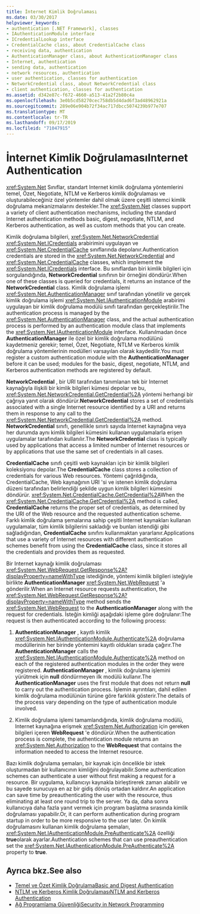 ```yaml
---
title: İnternet Kimlik Doğrulaması
ms.date: 03/30/2017
helpviewer_keywords:
- authentication [.NET Framework], classes
- IAuthenticationModule interface
- ICredentialLookup interface
- CredentialCache class, about CredentialCache class
- receiving data, authentication
- AuthenticationManager class, about AuthenticationManager class
- Internet, authentication
- sending data, authentication
- network resources, authentication
- user authentication, classes for authentication
- NetworkCredential class, about NetworkCredential class
- client authentication, classes for authentication
ms.assetid: d342e87c-f672-4660-a513-41a2f2b80c4a
ms.openlocfilehash: 3e0b5cd58270cec758db5d4dad6f3ad48962921a
ms.sourcegitcommit: 289e06e904b72f34ac717dbcc5074239b977e707
ms.translationtype: MT
ms.contentlocale: tr-TR
ms.lasthandoff: 09/17/2019
ms.locfileid: "71047915"
---
```

# <a name="internet-authentication"></a><span data-ttu-id="4a186-102">İnternet Kimlik Doğrulaması</span><span class="sxs-lookup"><span data-stu-id="4a186-102">Internet Authentication</span></span>
<span data-ttu-id="4a186-103"><xref:System.Net> Sınıflar, standart Internet kimlik doğrulama yöntemlerini temel, Özet, Negotiate, NTLM ve Kerberos kimlik doğrulaması ve oluşturabileceğiniz özel yöntemler dahil olmak üzere çeşitli istemci kimlik doğrulama mekanizmalarını destekler.</span><span class="sxs-lookup"><span data-stu-id="4a186-103">The <xref:System.Net> classes support a variety of client authentication mechanisms, including the standard Internet authentication methods basic, digest, negotiate, NTLM, and Kerberos authentication, as well as custom methods that you can create.</span></span>  
  
 <span data-ttu-id="4a186-104">Kimlik doğrulama bilgileri, <xref:System.Net.NetworkCredential> <xref:System.Net.ICredentials> arabirimini uygulayan ve <xref:System.Net.CredentialCache> sınıflarında depolanır.</span><span class="sxs-lookup"><span data-stu-id="4a186-104">Authentication credentials are stored in the <xref:System.Net.NetworkCredential> and <xref:System.Net.CredentialCache> classes, which implement the <xref:System.Net.ICredentials> interface.</span></span> <span data-ttu-id="4a186-105">Bu sınıflardan biri kimlik bilgileri için sorgulandığında, **NetworkCredential** sınıfının bir örneğini döndürür.</span><span class="sxs-lookup"><span data-stu-id="4a186-105">When one of these classes is queried for credentials, it returns an instance of the **NetworkCredential** class.</span></span> <span data-ttu-id="4a186-106">Kimlik doğrulama işlemi <xref:System.Net.AuthenticationManager> sınıf tarafından yönetilir ve gerçek kimlik doğrulama işlemi <xref:System.Net.IAuthenticationModule> arabirimi uygulayan bir kimlik doğrulama modülü sınıfı tarafından gerçekleştirilir.</span><span class="sxs-lookup"><span data-stu-id="4a186-106">The authentication process is managed by the <xref:System.Net.AuthenticationManager> class, and the actual authentication process is performed by an authentication module class that implements the <xref:System.Net.IAuthenticationModule> interface.</span></span> <span data-ttu-id="4a186-107">Kullanılmadan önce **AuthenticationManager** ile özel bir kimlik doğrulama modülünü kaydetmeniz gerekir; temel, Özet, Negotiate, NTLM ve Kerberos kimlik doğrulama yöntemlerinin modülleri varsayılan olarak kaydedilir.</span><span class="sxs-lookup"><span data-stu-id="4a186-107">You must register a custom authentication module with the **AuthenticationManager** before it can be used; modules for the basic, digest, negotiate, NTLM, and Kerberos authentication methods are registered by default.</span></span>  
  
 <span data-ttu-id="4a186-108">**NetworkCredential** , bir URI tarafından tanımlanan tek bir Internet kaynağıyla ilişkili bir kimlik bilgileri kümesi depolar ve bu, <xref:System.Net.NetworkCredential.GetCredential%2A> yöntemi herhangi bir çağrıya yanıt olarak döndürür.</span><span class="sxs-lookup"><span data-stu-id="4a186-108">**NetworkCredential** stores a set of credentials associated with a single Internet resource identified by a URI and returns them in response to any call to the <xref:System.Net.NetworkCredential.GetCredential%2A> method.</span></span> <span data-ttu-id="4a186-109">**NetworkCredential** sınıfı, genellikle sınırlı sayıda Internet kaynağına veya her durumda aynı kimlik bilgileri kümesini kullanan uygulamalarla erişen uygulamalar tarafından kullanılır.</span><span class="sxs-lookup"><span data-stu-id="4a186-109">The **NetworkCredential** class is typically used by applications that access a limited number of Internet resources or by applications that use the same set of credentials in all cases.</span></span>  
  
 <span data-ttu-id="4a186-110">**CredentialCache** sınıfı çeşitli web kaynakları için bir kimlik bilgileri koleksiyonu depolar.</span><span class="sxs-lookup"><span data-stu-id="4a186-110">The **CredentialCache** class stores a collection of credentials for various Web resources.</span></span> <span data-ttu-id="4a186-111">Yöntemi çağrıldığında, CredentialCache, Web kaynağının URI 'si ve istenen kimlik doğrulama düzeni tarafından belirlendiği şekilde uygun kimlik bilgileri kümesini döndürür. <xref:System.Net.CredentialCache.GetCredential%2A></span><span class="sxs-lookup"><span data-stu-id="4a186-111">When the <xref:System.Net.CredentialCache.GetCredential%2A> method is called, **CredentialCache** returns the proper set of credentials, as determined by the URI of the Web resource and the requested authentication scheme.</span></span> <span data-ttu-id="4a186-112">Farklı kimlik doğrulama şemalarına sahip çeşitli Internet kaynakları kullanan uygulamalar, tüm kimlik bilgilerini sakladığı ve bunları istendiği gibi sağladığından, **CredentialCache** sınıfını kullanmaktan yararlanır.</span><span class="sxs-lookup"><span data-stu-id="4a186-112">Applications that use a variety of Internet resources with different authentication schemes benefit from using the **CredentialCache** class, since it stores all the credentials and provides them as requested.</span></span>  
  
 <span data-ttu-id="4a186-113">Bir Internet kaynağı kimlik doğrulaması <xref:System.Net.WebRequest.GetResponse%2A?displayProperty=nameWithType> istediğinde, yöntemi kimlik bilgileri isteğiyle birlikte **AuthenticationManager** <xref:System.Net.WebRequest> 'a gönderilir.</span><span class="sxs-lookup"><span data-stu-id="4a186-113">When an Internet resource requests authentication, the <xref:System.Net.WebRequest.GetResponse%2A?displayProperty=nameWithType> method sends the <xref:System.Net.WebRequest> to the **AuthenticationManager** along with the request for credentials.</span></span> <span data-ttu-id="4a186-114">İsteğin kimliği aşağıdaki işleme göre doğrulanır:</span><span class="sxs-lookup"><span data-stu-id="4a186-114">The request is then authenticated according to the following process:</span></span>  
  
1. <span data-ttu-id="4a186-115">**AuthenticationManager** , kayıtlı kimlik <xref:System.Net.IAuthenticationModule.Authenticate%2A> doğrulama modüllerinin her birinde yöntemini kayıtlı oldukları sırada çağırır.</span><span class="sxs-lookup"><span data-stu-id="4a186-115">The **AuthenticationManager** calls the <xref:System.Net.IAuthenticationModule.Authenticate%2A> method on each of the registered authentication modules in the order they were registered.</span></span> <span data-ttu-id="4a186-116">**AuthenticationManager** , kimlik doğrulama işlemini yürütmek için **null** döndürmeyen ilk modülü kullanır.</span><span class="sxs-lookup"><span data-stu-id="4a186-116">The **AuthenticationManager** uses the first module that does not return **null** to carry out the authentication process.</span></span> <span data-ttu-id="4a186-117">İşlemin ayrıntıları, dahil edilen kimlik doğrulama modülünün türüne göre farklılık gösterir.</span><span class="sxs-lookup"><span data-stu-id="4a186-117">The details of the process vary depending on the type of authentication module involved.</span></span>  
  
2. <span data-ttu-id="4a186-118">Kimlik doğrulama işlemi tamamlandığında, kimlik doğrulama modülü, Internet kaynağına erişmek <xref:System.Net.Authorization> için gereken bilgileri içeren **WebRequest** 'e döndürür.</span><span class="sxs-lookup"><span data-stu-id="4a186-118">When the authentication process is complete, the authentication module returns an <xref:System.Net.Authorization> to the **WebRequest** that contains the information needed to access the Internet resource.</span></span>  
  
 <span data-ttu-id="4a186-119">Bazı kimlik doğrulama şemaları, bir kaynak için öncelikle bir istek oluşturmadan bir kullanıcının kimliğini doğrulayabilir.</span><span class="sxs-lookup"><span data-stu-id="4a186-119">Some authentication schemes can authenticate a user without first making a request for a resource.</span></span> <span data-ttu-id="4a186-120">Bir uygulama, kullanıcıyı kaynakla birleştirerek zaman alabilir ve bu sayede sunucuya en az bir gidiş dönüş ortadan kaldırır.</span><span class="sxs-lookup"><span data-stu-id="4a186-120">An application can save time by preauthenticating the user with the resource, thus eliminating at least one round trip to the server.</span></span> <span data-ttu-id="4a186-121">Ya da, daha sonra kullanıcıya daha fazla yanıt vermek için program başlatma sırasında kimlik doğrulaması yapabilir.</span><span class="sxs-lookup"><span data-stu-id="4a186-121">Or, it can perform authentication during program startup in order to be more responsive to the user later.</span></span> <span data-ttu-id="4a186-122">Ön kimlik doğrulamasını kullanan kimlik doğrulama şemaları, <xref:System.Net.IAuthenticationModule.PreAuthenticate%2A> özelliği **true**olarak ayarlar.</span><span class="sxs-lookup"><span data-stu-id="4a186-122">Authentication schemes that can use preauthentication set the <xref:System.Net.IAuthenticationModule.PreAuthenticate%2A> property to **true**.</span></span>  
  
## <a name="see-also"></a><span data-ttu-id="4a186-123">Ayrıca bkz.</span><span class="sxs-lookup"><span data-stu-id="4a186-123">See also</span></span>

- [<span data-ttu-id="4a186-124">Temel ve Özet Kimlik Doğrulama</span><span class="sxs-lookup"><span data-stu-id="4a186-124">Basic and Digest Authentication</span></span>](basic-and-digest-authentication.md)
- [<span data-ttu-id="4a186-125">NTLM ve Kerberos Kimlik Doğrulaması</span><span class="sxs-lookup"><span data-stu-id="4a186-125">NTLM and Kerberos Authentication</span></span>](ntlm-and-kerberos-authentication.md)
- [<span data-ttu-id="4a186-126">Ağ Programlama Güvenliği</span><span class="sxs-lookup"><span data-stu-id="4a186-126">Security in Network Programming</span></span>](security-in-network-programming.md)
